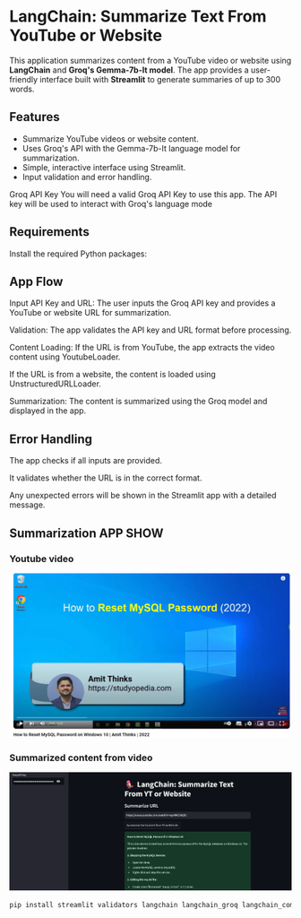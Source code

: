 # LangChain: Summarize Text From YouTube or Website

This application summarizes content from a YouTube video or website using **LangChain** and **Groq's Gemma-7b-It model**. The app provides a user-friendly interface built with **Streamlit** to generate summaries of up to 300 words.

## Features

- Summarize YouTube videos or website content.
- Uses Groq's API with the Gemma-7b-It language model for summarization.
- Simple, interactive interface using Streamlit.
- Input validation and error handling.

Groq API Key
You will need a valid Groq API Key to use this app. The API key will be used to interact with Groq's language mode

## Requirements
Install the required Python packages:

## App Flow
Input API Key and URL: The user inputs the Groq API key and provides a YouTube or website URL for summarization.

Validation: The app validates the API key and URL format before processing.

Content Loading:
If the URL is from YouTube, the app extracts the video content using YoutubeLoader.

If the URL is from a website, the content is loaded using UnstructuredURLLoader.

Summarization: The content is summarized using the Groq model and displayed in the app.

## Error Handling
The app checks if all inputs are provided.

It validates whether the URL is in the correct format.

Any unexpected errors will be shown in the Streamlit app with a detailed message.

 ## Summarization APP SHOW

 ### Youtube video
 ![Chat Interaction](./url.png)


 ### Summarized content from video 
![Chat Interaction](./summarize.png)

 
```bash
pip install streamlit validators langchain langchain_groq langchain_community
